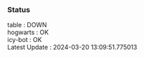 ### Status


table : DOWN  
hogwarts : OK  
icy-bot : OK  
Latest Update : 2024-03-20 13:09:51.775013
